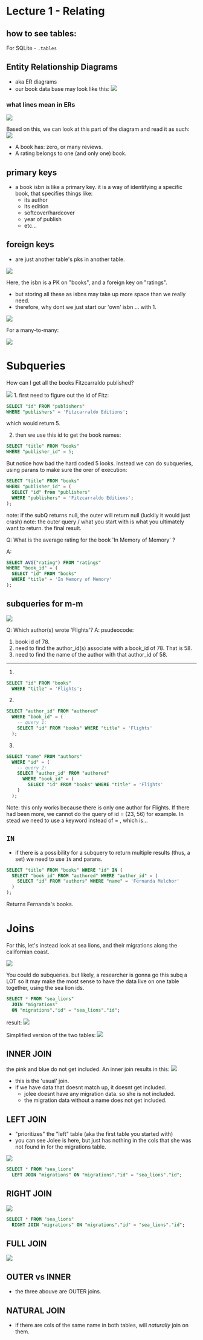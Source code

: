 # Lecture 1 - Relating

## how to see tables:

For SQLite - `.tables`

## Entity Relationship Diagrams

- aka ER diagrams
- our book data base may look like this:
  <img src="er1.png" />

### what lines mean in ERs

<img src="ERD-Notation.png" />

Based on this, we can look at this part of the diagram and read it as such:
<img src="er3.png" />

- A book has: zero, or many reviews.
- A rating belongs to one (and only one) book.

## primary keys

- a book isbn is like a primary key. it is a way of identifying a specific book, that specifies things like:
  - its author
  - its edition
  - softcover/hardcover
  - year of publish
  - etc...

## foreign keys

- are just another table's pks in another table.

<img src="er4.png" />

Here, the isbn is a PK on "books", and a foreign key on "ratings".

- but storing all these as isbns may take up more space than we really need.
- therefore, why dont we just start our 'own' isbn ... with 1.

<img src="er5.png" />

For a many-to-many:

<img src="er6.png" />

# Subqueries

How can I get all the books Fitzcarraldo published?

<img src="er7.png" />
1. first need to figure out the id of Fitz:

```sql
SELECT "id" FROM "publishers"
WHERE "publishers" = 'Fitzcarraldo Editions';
```

which would return 5.

2. then we use this id to get the book names:

```sql
SELECT "title" FROM "books"
WHERE "publisher_id" = 5;
```

But notice how bad the hard coded 5 looks. Instead we can do subqueries, using parans to make sure the orer of execution:

```sql
SELECT "title" FROM "books"
WHERE "publisher_id" = (
  SELECT "id" from "publishers"
  WHERE "publishers" = 'Fitzcarraldo Editions';
);
```

note: if the subQ returns null, the outer will return null (luckily it would just crash)
note: the outer query / what you start with is what you ultimately want to return. the final result.

Q: What is the average rating for the book 'In Memory of Memory' ?

A:

```sql
SELECT AVG("rating") FROM "ratings"
WHERE "book_id" = (
  SELECT "id" FROM "books"
  WHERE "title" = 'In Memory of Memory'
);
```

## subqueries for m-m

<img src="er8.png" />

Q: Which author(s) wrote 'Flights'?
A:
psudeocode:

1. book id of 78.
2. need to find the author_id(s) associate with a book_id of 78. That is 58.
3. need to find the name of the author with that author_id of 58.

---

1.

```sql
SELECT "id" FROM "books"
  WHERE "title" = 'Flights';
```

2.

```sql
SELECT "author_id" FROM "authored"
  WHERE "book_id" = (
    -- query 1:
    SELECT "id" FROM "books" WHERE "title" = 'Flights'
  );
```

3.

```sql
SELECT "name" FROM "authors"
  WHERE "id" = (
    -- query 2:
    SELECT "author_id" FROM "authored"
      WHERE "book_id" = (
        SELECT "id" FROM "books" WHERE "title" = 'Flights'
    )
  );
```

Note: this only works because there is only one author for Flights. If there had been more, we cannot do the query of id = (23, 56) for example.
In stead we need to use a keyword instead of = , which is...

## `IN`

- if there is a possibility for a subquery to return multiple results (thus, a set) we need to use `IN` and parans.

```sql
SELECT "title" FROM "books" WHERE "id" IN (
  SELECT "book_id" FROM "authored" WHERE "author_id" = (
    SELECT "id" FROM "authors" WHERE "name" = 'Fernanda Melchor'
  )
);
```

Returns Fernanda's books.

# Joins

For this, let's instead look at sea lions, and their migrations along the californian coast.

<img src="sea1.png" />

You could do subqueries. but likely, a researcher is gonna go this subq a LOT so it may make the most sense to have the data live on one table together, using the sea lion ids.

```sql
SELECT * FROM "sea_lions"
  JOIN "migrations"
  ON "migrations"."id" = "sea_lions"."id";
```

result:
<img src="sea2.png" />

Simplified version of the two tables:
<img src="sea3.png" />

## INNER JOIN

the pink and blue do not get included.
An inner join results in this:
<img src="sea4.png" />

- this is the 'usual' join.
- if we have data that doesnt match up, it doesnt get included.
  - jolee doesnt have any migration data. so she is not included.
  - the migration data without a name does not get included.

## LEFT JOIN

- "prioritizes" the "left" table (aka the first table you started with)
- you can see Jolee is here, but just has nothing in the cols that she was not found in for the migrations table.

<img src="sea5.png" />

```sql
SELECT * FROM "sea_lions"
  LEFT JOIN "migrations" ON "migrations"."id" = "sea_lions"."id";
```

## RIGHT JOIN

<img src="sea6.png" />

```sql
SELECT * FROM "sea_lions"
  RIGHT JOIN "migrations" ON "migrations"."id" = "sea_lions"."id";
```

## FULL JOIN

<img src="sea7.png" />

## OUTER vs INNER

- the three abouve are OUTER joins.

## NATURAL JOIN

- if there are cols of the same name in both tables, will _naturally_ join on them.
